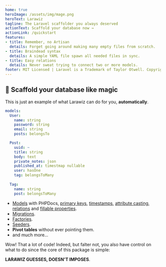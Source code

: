 ```yaml
---
home: true
heroImage: /assets/img/mage.png
heroText: Larawiz
tagline: The Laravel scaffolder you always deserved
actionText: Scaffold your database now →
actionLink: /quickstart
features:
- title: Remember, no Artisan
  details: Forget going around making many empty files from scratch.
- title: Braindead syntax
  details: A simple YAML file spawn all needed files in sync. 
- title: Easy relations
  details: Never sweat trying to connect two or more models.
footer: MIT Licensed | Laravel is a Trademark of Taylor Otwell. Copyright © 2011-2020 Laravel LLC.
---
```


## 🧙 Scaffold your database like magic

This is just an example of what Larawiz can do for you, **automatically**. 

```yaml
models:
  User:
    name: string
    password: string
    email: string
    posts: belongsTo

  Post:
    uuid: ~
    title: string
    body: text
    private_notes: json
    published_at: timestmap nullable
    user: hasOne
    tag: belongsToMany
   
  Tag:
    name: string
    post: belongsToMany
```

* [Models](https://laravel.com/docs/eloquent#defining-models) with PHPDocs, [primary keys](https://laravel.com/docs/eloquent#eloquent-model-conventions), [timestamps](https://laravel.com/docs/eloquent#eloquent-model-conventions), [attribute casting](https://laravel.com/docs/eloquent-mutators#attribute-casting), [relations](https://laravel.com/docs/eloquent-relationships) and [fillable properties](https://laravel.com/docs/eloquent#mass-assignment).
* [Migrations](https://laravel.com/docs/migrations#introduction).
* [Factories](https://laravel.com/docs/database-testing#writing-factories).
* [Seeders](https://laravel.com/docs/seeding).
* **Pivot tables** without ever pointing them.
* and much more...

Wow! That a lot of code! Indeed, but falter not, you also have control on what to do since the core of this package is simple:

**LARAWIZ GUESSES, DOESN'T IMPOSES**.